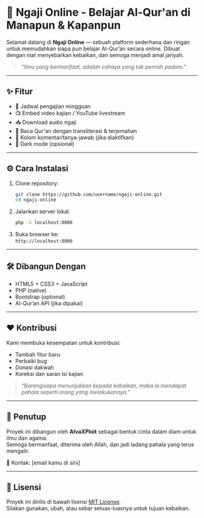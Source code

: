 # 📖 Ngaji Online - Belajar Al-Qur'an di Manapun & Kapanpun

Selamat datang di **Ngaji Online** — sebuah platform sederhana dan ringan untuk memudahkan siapa pun belajar Al-Qur’an secara online. Dibuat dengan niat menyebarkan kebaikan, dan semoga menjadi amal jariyah.

> _“Ilmu yang bermanfaat, adalah cahaya yang tak pernah padam.”_

---

## ✨ Fitur

- 📅 Jadwal pengajian mingguan
- 📺 Embed video kajian / YouTube livestream
- 📥 Download audio ngaji
- 📖 Baca Qur'an dengan transliterasi & terjemahan
- 💬 Kolom komentar/tanya-jawab (jika diaktifkan)
- 🌙 Dark mode (opsional)

---

## ⚙️ Cara Instalasi

1. Clone repository:
   ```bash
   git clone https://github.com/username/ngaji-online.git
   cd ngaji-online
   ```
2. Jalankan server lokal:
   ```bash
   php -S localhost:8000
   ```
3. Buka browser ke:  
   `http://localhost:8000`

---

## 🛠️ Dibangun Dengan

- HTML5 + CSS3 + JavaScript
- PHP (native)
- Bootstrap (optional)
- Al-Qur’an API (jika dipakai)

---

## ❤️ Kontribusi

Kami membuka kesempatan untuk kontribusi:
- Tambah fitur baru
- Perbaiki bug
- Donasi dakwah
- Koreksi dan saran isi kajian

> _“Barangsiapa menunjukkan kepada kebaikan, maka ia mendapat pahala seperti orang yang melakukannya.”_

---

## 🤲 Penutup

Proyek ini dibangun oleh **AlvaXPloit** sebagai bentuk cinta dalam diam untuk ilmu dan agama.  
Semoga bermanfaat, diterima oleh Allah, dan jadi ladang pahala yang terus mengalir.

📧 Kontak: [email kamu di sini]

---

## 🖤 Lisensi

Proyek ini dirilis di bawah lisensi [MIT License](LICENSE).  
Silakan gunakan, ubah, atau sebar seluas-luasnya untuk tujuan kebaikan.
